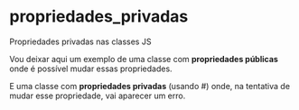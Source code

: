 # propriedades_privadas
Propriedades privadas nas classes JS 
  
  Vou deixar aqui um exemplo de uma classe com **propriedades públicas** onde é possível mudar essas propriedades.
  
  E uma classe com **propriedades privadas** (usando #) onde, na tentativa de mudar esse propriedade, vai aparecer um erro.

